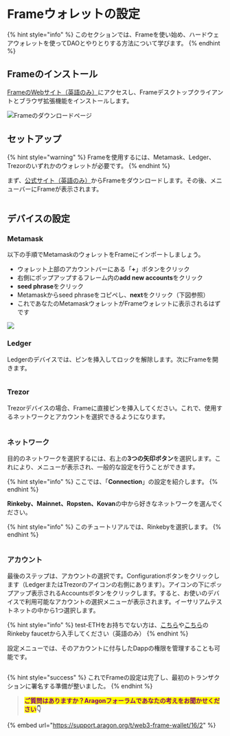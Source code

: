 # Frameウォレットの設定

{% hint style="info" %}
このセクションでは、Frameを使い始め、ハードウェアウォレットを使ってDAOとやりとりする方法について学びます。
{% endhint %}

## **Frameのインストール**

[FrameのWebサイト（英語のみ）](https://frame.sh/)にアクセスし、Frameデスクトップクライアントとブラウザ拡張機能をインストールします。

![Frameのダウンロードページ](https://d33v4339jhl8k0.cloudfront.net/docs/assets/5c98a4fe0428633d2cf3fcf7/images/5d8bcfb504286364bc8f9089/file-RW9LeLOUHS.png)

## セットアップ

{% hint style="warning" %}
Frameを使用するには、Metamask、Ledger、Trezorのいずれかのウォレットが必要です。
{% endhint %}

まず、[公式サイト（英語のみ）](https://frame.sh/)からFrameをダウンロードします。その後、メニューバーにFrameが表示されます。

<figure><img src="../.gitbook/assets/frame-intro.gif" alt=""><figcaption></figcaption></figure>

## デバイスの設定 <a href="#configure-your-device" id="configure-your-device"></a>

### **Metamask**

以下の手順でMetamaskのウォレットをFrameにインポートしましょう。

* ウォレット上部のアカウントバーにある「**+**」ボタンをクリック
* 右側にポップアップするフレーム内の**add new accounts**をクリック
* **seed phrase**をクリック
* Metamaskからseed phraseをコピペし、**next**をクリック（下図参照）
* これであなたのMetamaskウォレットがFrameウォレットに表示されるはずです

![](<../.gitbook/assets/Screenshot 2022-02-23 at 17.04.36.png>)

### **Ledger**

Ledgerのデバイスでは、ピンを挿入してロックを解除します。次にFrameを開きます。

<figure><img src="../.gitbook/assets/frame-ledger.gif" alt=""><figcaption></figcaption></figure>

### **Trezor**

Trezorデバイスの場合、Frameに直接ピンを挿入してください。これで、使用するネットワークとアカウントを選択できるようになります。

<figure><img src="../.gitbook/assets/frame-trezor.gif" alt=""><figcaption></figcaption></figure>

### **ネットワーク**

目的のネットワークを選択するには、右上の**3つの矢印ボタン**を選択します。これにより、メニューが表示され、一般的な設定を行うことができます。

{% hint style="info" %}
ここでは、「**Connection**」の設定を紹介します。
{% endhint %}

**Rinkeby、Mainnet、Ropsten、Kovan**の中から好きなネットワークを選んでください。

{% hint style="info" %}
このチュートリアルでは、Rinkebyを選択します。
{% endhint %}

<figure><img src="../.gitbook/assets/frame-app-menu.gif" alt=""><figcaption></figcaption></figure>

### **アカウント**

最後のステップは、アカウントの選択です。Configurationボタンをクリックします（LedgerまたはTrezorのアイコンの右側にあります）。アイコンの下にポップアップ表示されるAccountsボタンをクリックします。すると、お使いのデバイスで利用可能なアカウントの選択メニューが表示されます。イーサリアムテストネットの中から1つ選択します。

{% hint style="info" %}
test-ETHをお持ちでない方は、[こちら](https://faucet.rinkeby.io/)や[こちら](https://faucets.chain.link/rinkeby)のRinkeby faucetから入手してください（英語のみ）
{% endhint %}

設定メニューでは、そのアカウントに付与したDappの権限を管理することも可能です。

<figure><img src="../.gitbook/assets/frame-accounts.gif" alt=""><figcaption></figcaption></figure>

{% hint style="success" %}
これでFrameの設定は完了し、最初のトランザクションに署名する準備が整いました。
{% endhint %}

> <mark style="color:purple;">**ご質問はありますか？Aragonフォーラムであなたの考えをお聞かせください**</mark>**👇**

{% embed url="https://support.aragon.org/t/web3-frame-wallet/16/2" %}
